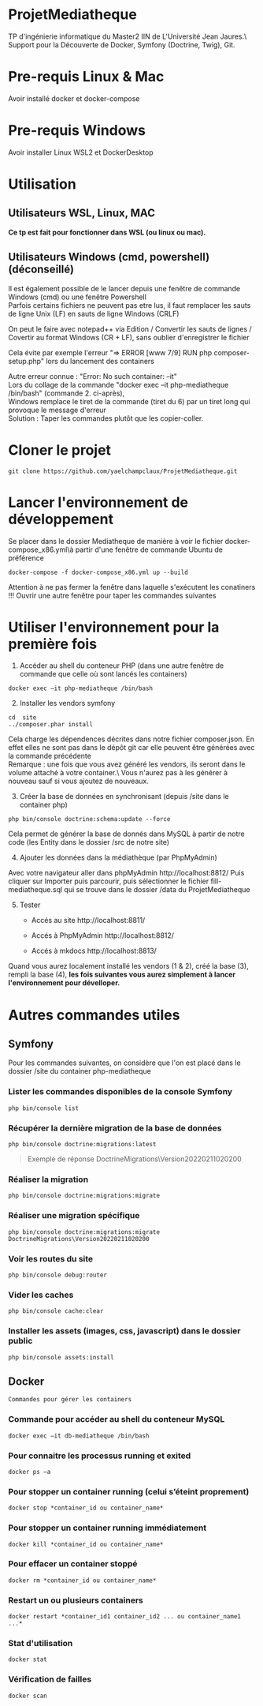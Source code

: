 # ProjetMediatheque
TP d'ingénierie informatique du Master2 IIN de L'Université Jean Jaures.\ 
Support pour la Découverte de Docker, Symfony (Doctrine, Twig), Git. 

# Pre-requis Linux & Mac
Avoir installé docker et docker-compose

# Pre-requis Windows
Avoir installer Linux WSL2 et DockerDesktop

# Utilisation

## Utilisateurs WSL, Linux, MAC

__Ce tp est fait pour fonctionner dans WSL (ou linux ou mac).__

## Utilisateurs Windows (cmd, powershell) (déconseillé)
Il est également possible de le lancer depuis une fenêtre de commande Windows (cmd) ou une fenêtre Powershell\
Parfois certains fichiers ne peuvent pas etre lus, il faut remplacer les sauts de ligne Unix (LF) en sauts de ligne Windows (CRLF)

On peut le faire avec notepad++ via Edition / Convertir les sauts de lignes / Covertir au format Windows (CR + LF), sans oublier d'enregistrer le fichier

Cela évite par exemple l'erreur "=> ERROR [www 7/9] RUN php composer-setup.php" lors du lancement des containers

Autre erreur connue : "Error: No such container: –it" \
Lors du collage de la commande "docker exec –it php-mediatheque /bin/bash" (commande 2. ci-après),\
Windows remplace le tiret de la commande (tiret du 6) par un tiret long qui provoque le message d'erreur\
Solution : Taper les commandes plutôt que les copier-coller.

# Cloner le projet 

``git clone https://github.com/yaelchampclaux/ProjetMediatheque.git``

# Lancer l'environnement de développement 

Se placer dans le dossier Mediatheque de manière à voir le fichier docker-compose_x86.yml\à partir d'une fenêtre de commande Ubuntu de préférence

``docker-compose -f docker-compose_x86.yml up --build``

Attention à ne pas fermer la fenêtre dans laquelle s'exécutent les conatiners !!! 
Ouvrir une autre fenêtre pour taper les commandes suivantes

# Utiliser l'environnement pour la première fois

1. Accéder au shell du conteneur PHP (dans une autre fenêtre de commande que celle où sont lancés les containers)

``docker exec –it php-mediatheque /bin/bash``

2. Installer les vendors symfony

``cd  site``\
``../composer.phar install``

Cela charge les dépendences décrites dans notre fichier composer.json. 
En effet elles ne sont pas dans le dépôt git car elle peuvent être générées avec la commande précédente\
Remarque : une fois que vous avez généré les vendors, ils seront dans le volume attaché à votre container.\ 
Vous n'aurez pas à les générer à nouveau sauf si vous ajoutez de nouveaux. 

3. Créer la base de données en synchronisant (depuis /site dans le container php) 

``php bin/console doctrine:schema:update --force``

Cela permet de générer la base de donnés dans MySQL à partir de notre code (les Entity dans le dossier /src de notre site)

4. Ajouter les données dans la médiathèque (par PhpMyAdmin) 

Avec votre navigateur aller dans phpMyAdmin http://localhost:8812/
Puis cliquer sur Importer puis parcourir, puis sélectionner le fichier fill-mediatheque.sql qui se trouve dans le dossier /data du ProjetMediatheque

5. Tester

    - Accés au site http://localhost:8811/

    - Accés à PhpMyAdmin http://localhost:8812/

    - Accés à mkdocs http://localhost:8813/

Quand vous aurez localement installé les vendors (1 & 2), créé la base (3), rempli la base (4), 
__les fois suivantes vous aurez simplement à lancer l'environnement pour dévelloper.__

# Autres commandes utiles

## Symfony 

Pour les commandes suivantes, on considère que l'on est placé dans le dossier /site du container php-mediatheque 

### Lister les commandes disponibles de la console Symfony

``php bin/console list``

### Récupérer la dernière migration de la base de données

``php bin/console doctrine:migrations:latest``
> Exemple de réponse DoctrineMigrations\Version20220211020200

### Réaliser la migration

``php bin/console doctrine:migrations:migrate``

### Réaliser une migration spécifique

``php bin/console doctrine:migrations:migrate DoctrineMigrations\Version20220211020200``

### Voir les routes du site

``php bin/console debug:router``

### Vider les caches 

``php bin/console cache:clear``

### Installer les assets (images, css, javascript) dans le dossier public

``php bin/console assets:install``

## Docker 

``Commandes pour gérer les containers``

### Commande pour accéder au shell du conteneur MySQL

``docker exec –it db-mediatheque /bin/bash``

### Pour connaitre les processus running et exited

``docker ps –a``

### Pour stopper un container running (celui s’éteint proprement)

``docker stop *container_id ou container_name*``

### Pour stopper un container running immédiatement

``docker kill *container_id ou container_name*``

### Pour effacer un container stoppé

``docker rm *container_id ou container_name*``

### Restart un ou plusieurs containers

``docker restart *container_id1 container_id2 ... ou container_name1 ...*``

### Stat d'utilisation

``docker stat``

### Vérification de failles

``docker scan``
